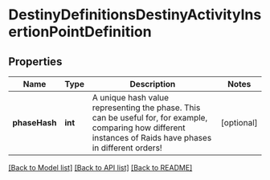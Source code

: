 # DestinyDefinitionsDestinyActivityInsertionPointDefinition

## Properties
Name | Type | Description | Notes
------------ | ------------- | ------------- | -------------
**phaseHash** | **int** | A unique hash value representing the phase. This can be useful for, for example, comparing how different instances of Raids have phases in different orders! | [optional] 

[[Back to Model list]](../README.md#documentation-for-models) [[Back to API list]](../README.md#documentation-for-api-endpoints) [[Back to README]](../README.md)


